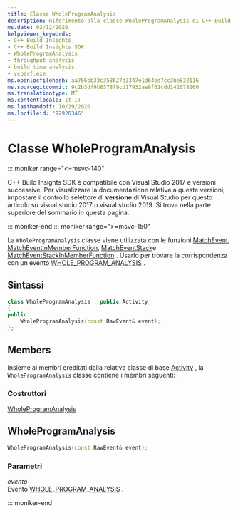 ```yaml
---
title: Classe WholeProgramAnalysis
description: Riferimento alla classe WholeProgramAnalysis di C++ Build Insights SDK.
ms.date: 02/12/2020
helpviewer_keywords:
- C++ Build Insights
- C++ Build Insights SDK
- WholeProgramAnalysis
- throughput analysis
- build time analysis
- vcperf.exe
ms.openlocfilehash: aa766bb33c358627d3347e1d64ed7cc3be832116
ms.sourcegitcommit: 9c2b3df9b837879cd17932ae9f61cdd142078260
ms.translationtype: MT
ms.contentlocale: it-IT
ms.lasthandoff: 10/29/2020
ms.locfileid: "92920346"
---
```

# <a name="wholeprogramanalysis-class"></a>Classe WholeProgramAnalysis

::: moniker range="<=msvc-140"

C++ Build Insights SDK è compatibile con Visual Studio 2017 e versioni successive. Per visualizzare la documentazione relativa a queste versioni, impostare il controllo selettore di **versione** di Visual Studio per questo articolo su visual studio 2017 o visual studio 2019. Si trova nella parte superiore del sommario in questa pagina.

::: moniker-end
::: moniker range=">=msvc-150"

La `WholeProgramAnalysis` classe viene utilizzata con le funzioni [MatchEvent](../functions/match-event.md), [MatchEventInMemberFunction](../functions/match-event-in-member-function.md), [MatchEventStack](../functions/match-event-stack.md)e [MatchEventStackInMemberFunction](../functions/match-event-stack-in-member-function.md) . Usarlo per trovare la corrispondenza con un evento [WHOLE_PROGRAM_ANALYSIS](../event-table.md#whole-program-analysis) .

## <a name="syntax"></a>Sintassi

```cpp
class WholeProgramAnalysis : public Activity
{
public:
    WholeProgramAnalysis(const RawEvent& event);
};
```

## <a name="members"></a>Members

Insieme ai membri ereditati dalla relativa classe di base [Activity](activity.md) , la `WholeProgramAnalysis` classe contiene i membri seguenti:

### <a name="constructors"></a>Costruttori

[WholeProgramAnalysis](#whole-program-analysis)

## <a name="wholeprogramanalysis"></a><a name="whole-program-analysis"></a> WholeProgramAnalysis

```cpp
WholeProgramAnalysis(const RawEvent& event);
```

### <a name="parameters"></a>Parametri

*evento*\
Evento [WHOLE_PROGRAM_ANALYSIS](../event-table.md#whole-program-analysis) .

::: moniker-end
